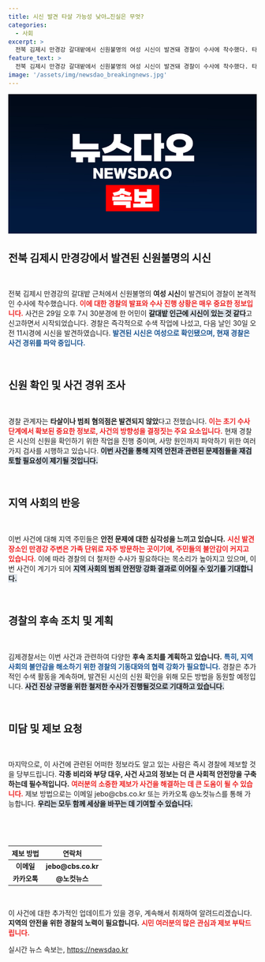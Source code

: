 ```yaml
---
title: 시신 발견 타살 가능성 낮아…진실은 무엇?
categories:
  - 사회
excerpt: >
  전북 김제시 만경강 갈대밭에서 신원불명의 여성 시신이 발견돼 경찰이 수사에 착수했다. 타살 혐의는 없지만, 사망 원인과 신원 파악이 급선무로 여겨진다. 시신에 얽힌 미스터리는 과연 무엇일까?
feature_text: >
  전북 김제시 만경강 갈대밭에서 신원불명의 여성 시신이 발견돼 경찰이 수사에 착수했다. 타살 혐의는 없지만, 사망 원인과 신원 파악이 급선무로 여겨진다. 시신에 얽힌 미스터리는 과연 무엇일까?
image: '/assets/img/newsdao_breakingnews.jpg'
---
```


<p><img src="/assets/img/newsdao_breakingnews.jpg" alt="flaretime 속보" /></p>

<h2 data-ke-size="size26">전북 김제시 만경강에서 발견된 신원불명의 시신</h2>

<p data-ke-size="size16">&nbsp;</p>

<p>전북 김제시 만경강의 갈대밭 근처에서 신원불명의 <b>여성 시신</b>이 발견되어 경찰이 본격적인 수사에 착수했습니다. <b><span style="color: #ee2323;">이에 대한 경찰의 발표와 수사 진행 상황은 매우 중요한 정보입니다.</span></b> 사건은 29일 오후 7시 30분경에 한 어민이 <b><span style="background-color: #21538527;">갈대밭 인근에 시신이 있는 것 같다</span></b>고 신고하면서 시작되었습니다. 경찰은 즉각적으로 수색 작업에 나섰고, 다음 날인 30일 오전 11시경에 시신을 발견하였습니다. <b><span style="color: #1a5490;">발견된 시신은 여성으로 확인됐으며, 현재 경찰은 사건 경위를 파악 중입니다.</span></b></p>

<p><br></p>

<h2 data-ke-size="size26">신원 확인 및 사건 경위 조사</h2>

<p data-ke-size="size16">&nbsp;</p>

<p>경찰 관계자는 <b>타살이나 범죄 혐의점은 발견되지 않았</b>다고 전했습니다. <b><span style="color: #ee2323;">이는 초기 수사 단계에서 확보된 중요한 정보로, 사건의 방향성을 결정짓는 주요 요소입니다.</span></b> 현재 경찰은 시신의 신원을 확인하기 위한 작업을 진행 중이며, 사망 원인까지 파악하기 위한 여러 가지 검사를 시행하고 있습니다. <b><span style="background-color: #21538527;">이번 사건을 통해 지역 안전과 관련된 문제점들을 재검토할 필요성이 제기될 것입니다.</span></b></p>

<p><br></p>

<h2 data-ke-size="size26">지역 사회의 반응</h2>

<p data-ke-size="size16">&nbsp;</p>

<p>이번 사건에 대해 지역 주민들은 <b>안전 문제에 대한 심각성을 느끼고 있습니다.</b> <b><span style="color: #ee2323;">시신 발견 장소인 만경강 주변은 가족 단위로 자주 방문하는 곳이기에, 주민들의 불안감이 커지고 있습니다.</span></b> 이에 따라 경찰의 더 철저한 수사가 필요하다는 목소리가 높아지고 있으며, 이번 사건이 계기가 되어 <b><span style="background-color: #21538527;">지역 사회의 범죄 안전망 강화 결과로 이어질 수 있기를 기대합니다.</span></b></p>

<p><br></p>

<h2 data-ke-size="size26">경찰의 후속 조치 및 계획</h2>

<p data-ke-size="size16">&nbsp;</p>

<p>김제경찰서는 이번 사건과 관련하여 다양한 <b>후속 조치를 계획하고 있습니다.</b> <b><span style="color: #1a5490;">특히, 지역 사회의 불안감을 해소하기 위한 경찰의 기동대와의 협력 강화가 필요합니다.</span></b> 경찰은 추가적인 수색 활동을 계속하며, 발견된 시신의 신원 확인을 위해 모든 방법을 동원할 예정입니다. <b><span style="background-color: #21538527;">사건 진상 규명을 위한 철저한 수사가 진행될것으로 기대하고 있습니다.</span></b></p>

<p><br></p>

<h2 data-ke-size="size26">미담 및 제보 요청</h2>

<p data-ke-size="size16">&nbsp;</p>

<p>마지막으로, 이 사건에 관련된 어떠한 정보라도 알고 있는 사람은 즉시 경찰에 제보할 것을 당부드립니다. <b>각종 비리와 부당 대우, 사건 사고의 정보는 더 큰 사회적 안전망을 구축하는데 필수적입니다.</b> <b><span style="color: #ee2323;">여러분의 소중한 제보가 사건을 해결하는 데 큰 도움이 될 수 있습니다.</span></b> 제보 방법으로는 이메일 jebo@cbs.co.kr 또는 카카오톡 @노컷뉴스를 통해 가능합니다. <b><span style="background-color: #21538527;">우리는 모두 함께 세상을 바꾸는 데 기여할 수 있습니다.</span></b> </p>

<p><br></p>

<p data-ke-size="size16">&nbsp;</p> 

<table>
  <thead>
    <tr>
      <th style="text-align: center;"><b>제보 방법</b></th>
      <th style="text-align: center;"><b>연락처</b></th>
    </tr>
  </thead>
  <tbody>
    <tr>
      <td style="text-align: center; height: 17px;"><b>이메일</b></td>
      <td style="text-align: center; height: 17px;"><b>jebo@cbs.co.kr</b></td>
    </tr>
    <tr>
      <td style="text-align: center; height: 17px;"><b>카카오톡</b></td>
      <td style="text-align: center; height: 17px;"><b>@노컷뉴스</b></td>
    </tr>
  </tbody>
</table>

<p data-ke-size="size16">&nbsp;</p> 

<p>이 사건에 대한 추가적인 업데이트가 있을 경우, 계속해서 취재하여 알려드리겠습니다. <b>지역의 안전을 위한 경찰의 노력이 필요합니다.</b> <b><span style="color: #ee2323;">시민 여러분의 많은 관심과 제보 부탁드립니다.</span></b></p>
실시간 뉴스 속보는, <a href="https://newsdao.kr" rel="dofollow">https://newsdao.kr</a>


